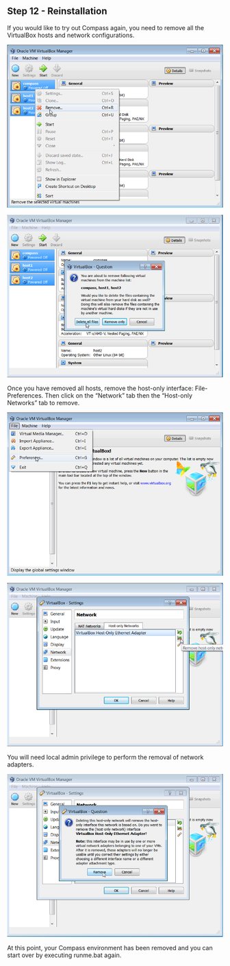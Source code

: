 <h2 id="step-twelve">Step 12 - Reinstallation</h2>

If you would like to try out Compass again, you need to remove all the VirtualBox hosts and network configurations.

![Remove hosts](/img/12_remove_hosts.png)

![Confirm remove hosts](/img/12_confirm_remove.png)

Once you have removed all hosts, remove the host-only interface: File-Preferences. Then click on the “Network” tab then the “Host-only Networks” tab to remove.

![File preference](/img/12_file_preference.png)

![Remove network](/img/12_remove_network.png)

You will need local admin privilege to perform the removal of network adapters.

![Confirm remove network](/img/12_confirm_remove_network.png)

At this point, your Compass environment has been removed and you can start over by executing runme.bat again. 

